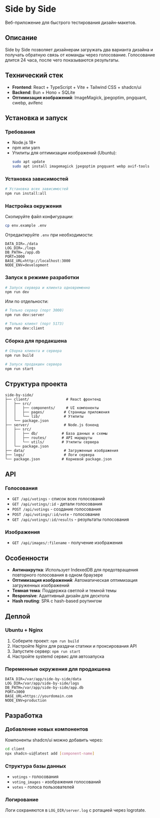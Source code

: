 # Side by Side

Веб-приложение для быстрого тестирования дизайн-макетов.

## Описание

Side by Side позволяет дизайнерам загружать два варианта дизайна и получать обратную связь от команды через голосование. Голосование длится 24 часа, после чего показываются результаты.

## Технический стек

- **Frontend**: React + TypeScript + Vite + Tailwind CSS + shadcn/ui
- **Backend**: Bun + Hono + SQLite
- **Оптимизация изображений**: ImageMagick, jpegoptim, pngquant, cwebp, avifenc

## Установка и запуск

### Требования

- Node.js 18+
- npm или yarn
- Утилиты для оптимизации изображений (Ubuntu):
  ```bash
  sudo apt update
  sudo apt install imagemagick jpegoptim pngquant webp avif-tools
  ```

### Установка зависимостей

```bash
# Установка всех зависимостей
npm run install:all
```

### Настройка окружения

Скопируйте файл конфигурации:
```bash
cp env.example .env
```

Отредактируйте `.env` при необходимости:
```env
DATA_DIR=./data
LOG_DIR=./logs
DB_PATH=./app.db
PORT=3000
BASE_URL=http://localhost:3000
NODE_ENV=development
```

### Запуск в режиме разработки

```bash
# Запуск сервера и клиента одновременно
npm run dev
```

Или по отдельности:
```bash
# Только сервер (порт 3000)
npm run dev:server

# Только клиент (порт 5173)
npm run dev:client
```

### Сборка для продакшена

```bash
# Сборка клиента и сервера
npm run build

# Запуск продакшен сервера
npm run start
```

## Структура проекта

```
side-by-side/
├── client/                 # React фронтенд
│   ├── src/
│   │   ├── components/     # UI компоненты
│   │   ├── pages/         # Страницы приложения
│   │   └── lib/           # Утилиты
│   └── package.json
├── server/                # Node.js бэкенд
│   ├── src/
│   │   ├── db/           # База данных и схемы
│   │   ├── routes/       # API маршруты
│   │   └── utils/        # Утилиты сервера
│   └── package.json
├── data/                  # Загруженные изображения
├── logs/                  # Логи сервера
└── package.json          # Корневой package.json
```

## API

### Голосования

- `GET /api/votings` - список всех голосований
- `GET /api/votings/:id` - детали голосования
- `POST /api/votings` - создание голосования
- `POST /api/votings/:id/vote` - голосование
- `GET /api/votings/:id/results` - результаты голосования

### Изображения

- `GET /api/images/:filename` - получение изображения

## Особенности

- **Антинакрутка**: Использует IndexedDB для предотвращения повторного голосования в одном браузере
- **Оптимизация изображений**: Автоматическая оптимизация загруженных изображений
- **Темная тема**: Поддержка светлой и темной темы
- **Responsive**: Адаптивный дизайн для десктопа
- **Hash routing**: SPA с hash-based роутингом

## Деплой

### Ubuntu + Nginx

1. Соберите проект: `npm run build`
2. Настройте Nginx для раздачи статики и проксирования API
3. Запустите сервер: `npm run start`
4. Настройте systemd сервис для автозапуска

### Переменные окружения для продакшена

```env
DATA_DIR=/var/app/side-by-side/data
LOG_DIR=/var/app/side-by-side/logs
DB_PATH=/var/app/side-by-side/app.db
PORT=3000
BASE_URL=https://yourdomain.com
NODE_ENV=production
```

## Разработка

### Добавление новых компонентов

Компоненты shadcn/ui можно добавить через:
```bash
cd client
npx shadcn-ui@latest add [component-name]
```

### Структура базы данных

- `votings` - голосования
- `voting_images` - изображения голосований
- `votes` - голоса пользователей

### Логирование

Логи сохраняются в `LOG_DIR/server.log` с ротацией через logrotate.
